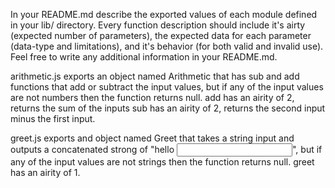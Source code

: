 In your README.md describe the exported values of each module defined in your lib/ directory. Every function description should include it's airty (expected number of parameters), the expected data for each parameter (data-type and limitations), and it's behavior (for both valid and invalid use). Feel free to write any additional information in your README.md.


arithmetic.js exports an object named Arithmetic that has sub and add functions that add or subtract the input values, but if any of the input values are not numbers then the function returns null.
add has an airity of 2, returns the sum of the inputs
sub has an airity of 2, returns the second input minus the first input.

greet.js exports and object named Greet that takes a string input and outputs a concatenated strong of "hello <input>", but if any of the input values are not strings then the function returns null.
greet has an airity of 1.
